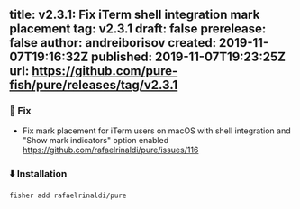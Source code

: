 title:	v2.3.1: Fix iTerm shell integration mark placement
tag:	v2.3.1
draft:	false
prerelease:	false
author:	andreiborisov
created:	2019-11-07T19:16:32Z
published:	2019-11-07T19:23:25Z
url:	https://github.com/pure-fish/pure/releases/tag/v2.3.1
--
### :bug: Fix

* Fix mark placement for iTerm users on macOS with shell integration and "Show mark indicators" option enabled https://github.com/rafaelrinaldi/pure/issues/116

### :arrow_down: Installation

    fisher add rafaelrinaldi/pure
